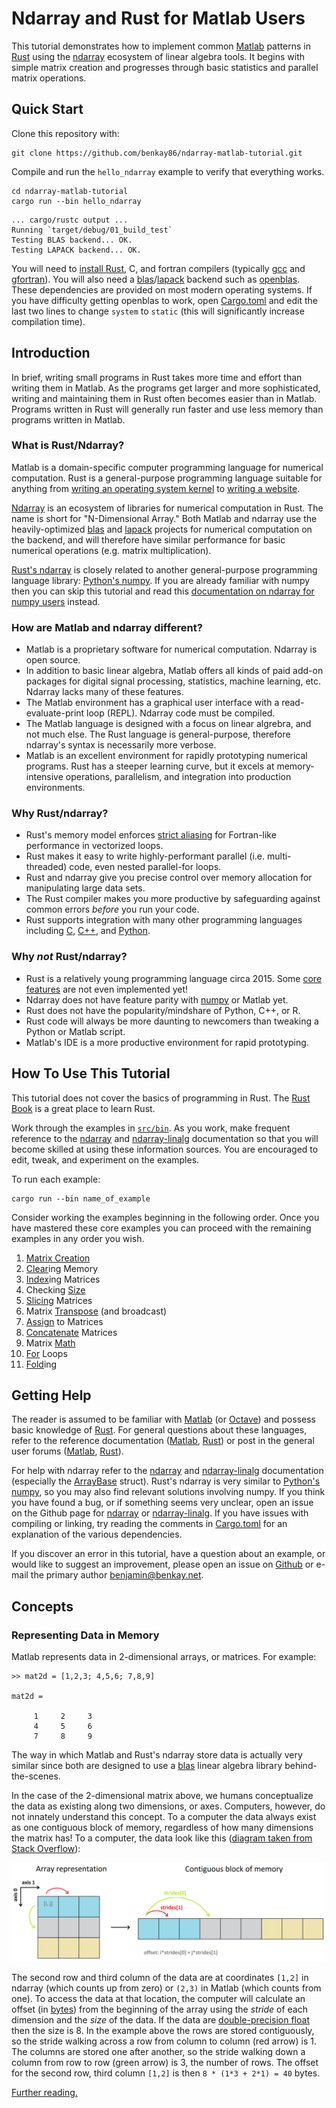 # Ndarray and Rust for Matlab Users

This tutorial demonstrates how to implement common [Matlab](https://www.mathworks.com/products/matlab.html) patterns in [Rust](https://www.rust-lang.org/) using the [ndarray](https://docs.rs/ndarray) ecosystem of linear algebra tools.  It begins with simple matrix creation and progresses through basic statistics and parallel matrix operations.

## Quick Start

Clone this repository with:

```
git clone https://github.com/benkay86/ndarray-matlab-tutorial.git
```

Compile and run the `hello_ndarray` example to verify that everything works.

```
cd ndarray-matlab-tutorial
cargo run --bin hello_ndarray
```
```
... cargo/rustc output ...
Running `target/debug/01_build_test`
Testing BLAS backend... OK.
Testing LAPACK backend... OK.
```

You will need to [install Rust](https://www.rust-lang.org/tools/install), C, and fortran compilers (typically [gcc](https://gcc.gnu.org/) and [gfortran](https://gcc.gnu.org/wiki/GFortran)).  You will also need a [blas](https://en.wikipedia.org/wiki/Basic_Linear_Algebra_Subprograms)/[lapack](https://en.wikipedia.org/wiki/LAPACK) backend such as [openblas](https://www.openblas.net/).  These dependencies are provided on most modern operating systems.  If you have difficulty getting openblas to work, open [Cargo.toml](Cargo.toml) and edit the last two lines to change `system` to `static` (this will significantly increase compilation time).

## Introduction

In brief, writing small programs in Rust takes more time and effort than writing them in Matlab.  As the programs get larger and more sophisticated, writing and maintaining them in Rust often becomes easier than in Matlab.  Programs written in Rust will generally run faster and use less memory than programs written in Matlab.

### What is Rust/Ndarray?

Matlab is a domain-specific computer programming language for numerical computation.  Rust is a general-purpose programming language suitable for anything from [writing an operating system kernel](https://security.googleblog.com/2021/04/rust-in-linux-kernel.html) to [writing a website](https://github.com/seed-rs/seed).

[Ndarray](https://docs.rs/ndarray) is an ecosystem of libraries for numerical computation in Rust.  The name is short for "N-Dimensional Array."  Both Matlab and ndarray use the heavily-optimized [blas](https://en.wikipedia.org/wiki/Basic_Linear_Algebra_Subprograms) and [lapack](https://en.wikipedia.org/wiki/LAPACK) projects for numerical computation on the backend, and will therefore have similar performance for basic numerical operations (e.g. matrix multiplication).

[Rust's ndarray](https://github.com/rust-ndarray/ndarray) is closely related to another general-purpose programming language library: [Python's numpy](https://numpy.org/).  If you are already familiar with numpy then you can skip this tutorial and read this [documentation on ndarray for numpy users](https://docs.rs/ndarray/0.15.3/ndarray/doc/ndarray_for_numpy_users/index.html) instead.

### How are Matlab and ndarray different?

- Matlab is a proprietary software for numerical computation.  Ndarray is open source.
- In addition to basic linear algebra, Matlab offers all kinds of paid add-on packages for digital signal processing, statistics, machine learning, etc.  Ndarray lacks many of these features.
- The Matlab environment has a graphical user interface with a read-evaluate-print loop (REPL).  Ndarray code must be compiled.
- The Matlab language is designed with a focus on linear algrebra, and not much else.  The Rust language is general-purpose, therefore ndarray's syntax is necessarily more verbose.
- Matlab is an excellent environment for rapidly prototyping numerical programs.  Rust has a steeper learning curve, but it excels at memory-intensive operations, parallelism, and integration into production environments.

### Why Rust/ndarray?

- Rust's memory model enforces [strict aliasing](https://cvw.cac.cornell.edu/vector/coding_aliasing) for Fortran-like performance in vectorized loops.
- Rust makes it easy to write highly-performant parallel (i.e. multi-threaded) code, even nested parallel-for loops.
- Rust and ndarray give you precise control over memory allocation for manipulating large data sets.
- The Rust compiler makes you more productive by safeguarding against common errors _before_ you run your code.
- Rust supports integration with many other programming languages including [C](https://doc.rust-lang.org/nomicon/ffi.html), [C++](https://github.com/dtolnay/cxx), and [Python](https://github.com/PyO3/pyo3).

### Why _not_ Rust/ndarray?

- Rust is a relatively young programming language circa 2015.  Some [core](https://github.com/rust-lang/rust/issues/44265) [features](https://github.com/rust-lang/rust/issues/31844) are not even implemented yet!
- Ndarray does not have feature parity with [numpy](https://numpy.org/) or Matlab yet.
- Rust does not have the popularity/mindshare of Python, C++, or R.
- Rust code will always be more daunting to newcomers than tweaking a Python or Matlab script.
- Matlab's IDE is a more productive environment for rapid prototyping.

## How To Use This Tutorial

This tutorial does not cover the basics of programming in Rust.  The [Rust Book](https://doc.rust-lang.org/book/) is a great place to learn Rust.

Work through the examples in [`src/bin`](./src/bin).  As you work, make frequent reference to the [ndarray](https://docs.rs/ndarray) and [ndarray-linalg](https://docs.rs/ndarray-linalg) documentation so that you will become skilled at using these information sources.  You are encouraged to edit, tweak, and experiment on the examples.

To run each example:

```
cargo run --bin name_of_example
```

Consider working the examples beginning in the following order.  Once you have mastered these core examples you can proceed with the remaining examples in any order you wish.

1. [Matrix Creation](./src/bin/matrix_creation.rs)
2. [Clear](./src/bin/clear.rs)ing Memory
3. [Index](./src/bin/index.rs)ing Matrices
4. Checking [Size](./src/bin/size.rs)
5. [Slicing](./src/bin/slicing.rs) Matrices
6. Matrix [Transpose](./src/bin/transpose.rs) (and broadcast)
7. [Assign](./src/bin/assign.rs) to Matrices
8. [Concatenate](./src/bin/concatenate.rs) Matrices
9. Matrix [Math](./src/bin/math.rs)
10. [For](./src/bin/for.rs) Loops
11. [Fold](./src/bin/fold.rs)ing

## Getting Help

The reader is assumed to be familiar with [Matlab](https://www.mathworks.com/products/matlab.html) (or [Octave](https://www.gnu.org/software/octave/index)) and possess basic knowledge of [Rust](https://www.rust-lang.org/).  For general questions about these languages, refer to the reference documentation ([Matlab](https://www.mathworks.com/help/matlab/), [Rust](https://docs.rs/std/)) or post in the general user forums ([Matlab](https://www.mathworks.com/matlabcentral/), [Rust](https://users.rust-lang.org/)).

For help with ndarray refer to the [ndarray](https://docs.rs/ndarray) and [ndarray-linalg](https://docs.rs/ndarray-linalg) documentation (especially the [ArrayBase](https://docs.rs/ndarray/0.15.1/ndarray/struct.ArrayBase.html) struct).  Rust's ndarray is very similar to [Python's](https://www.python.org/) [numpy](https://numpy.org/), so you may also find relevant solutions involving numpy.  If you think you have found a bug, or if something seems very unclear, open an issue on the Github page for [ndarray](https://github.com/rust-ndarray/ndarray) or [ndarray-linalg](https://github.com/rust-ndarray/ndarray-linalg).  If you have issues with compiling or linking, try reading the comments in [Cargo.toml](Cargo.toml) for an explanation of the various dependencies.

If you discover an error in this tutorial, have a question about an example, or would like to suggest an improvement, please open an issue on [Github](https://github.com/benkay86/ndarray-matlab-tutorial/issues) or e-mail the primary author [benjamin@benkay.net](mailto:benjamin@benkay.net).

## Concepts

### Representing Data in Memory

Matlab represents data in 2-dimensional arrays, or matrices.  For example:

```
>> mat2d = [1,2,3; 4,5,6; 7,8,9]

mat2d =

     1     2     3
     4     5     6
     7     8     9
```

The way in which Matlab and Rust's ndarray store data is actually very similar since both are designed to use a [blas](https://en.wikipedia.org/wiki/Basic_Linear_Algebra_Subprograms) linear algebra library behind-the-scenes.

In the case of the 2-dimensional matrix above, we humans conceptualize the data as existing along two dimensions, or axes.  Computers, however, do not innately understand this concept.  To a computer the data always exist as one contiguous block of memory, regardless of how many dimensions the matrix has!  To a computer, the data look like this ([diagram taken from Stack Overflow](https://stackoverflow.com/questions/53097952/how-to-understand-numpy-strides-for-layman)):

![diagram of matrix stride](stride.png)

The second row and third column of the data are at coordinates `[1,2]` in ndarray (which counts up from zero) or `(2,3)` in Matlab (which counts from one).  To access the data at that location, the computer will calculate an offset (in [bytes](https://en.wikipedia.org/wiki/Byte)) from the beginning of the array using the _stride_ of each dimension and the _size_ of the data.  If the data are [double-precision float](https://en.wikipedia.org/wiki/Double-precision_floating-point_format) then the size is 8.  In the example above the rows are stored contiguously, so the stride walking across a row from column to column (red arrow) is 1.  The columns are stored one after another, so the stride walking down a column from row to row (green arrow) is 3, the number of rows.  The offset for the second row, third column `[1,2]` is then `8 * (1*3 + 2*1) = 40` bytes.

[Further reading.](https://ajcr.net/stride-guide-part-1/)